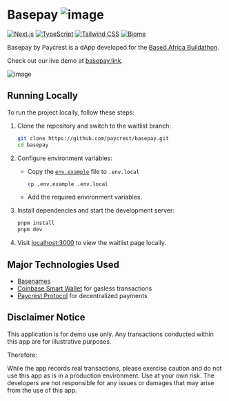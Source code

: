# Basepay ![image](https://github.com/paycrest/zap/assets/87664239/152fa090-fea7-4553-ba98-1fd3bf9cb4b9)

[![Next.js](https://img.shields.io/badge/-Next.js-61DAFB?logo=Next.js&logoColor=white&color=11172a)](https://nextjs.org/)
[![TypeScript](https://img.shields.io/badge/-TypeScript-FFA500?logo=TypeScript&logoColor=4678c8&color=11172a)](https://typescriptlang.org/)
[![Tailwind CSS](https://img.shields.io/badge/-Tailwind%20CSS-06B6D4?logo=Tailwind%20CSS&logoColor=60bdfa&color=11172a)](https://tailwindcss.com/)
[![Biome](https://img.shields.io/badge/-Biome-1d2b34?logo=Biome&logoColor=71a5fc&color=11172a)](https://biomejs.dev/)

Basepay by Paycrest is a dApp developed for the [Based Africa Buildathon](https://based-africa.devfolio.co/).

Check out our live demo at [basepay.link](https://www.basepay.link).

![image](https://based-africa.devfolio.co/_next/image?url=https%3A%2F%2Fassets.devfolio.co%2Fhackathons%2Fb95da37a3a1a4fb9adb82d7d9f6d80e9%2Fassets%2Fcover%2F733.png&w=1440&q=100)

## Running Locally

To run the project locally, follow these steps:

1. Clone the repository and switch to the waitlist branch:

   ```bash
   git clone https://github.com/paycrest/basepay.git
   cd basepay
   ```

2. Configure environment variables:

   - Copy the [`env.example`](.env.example) file to `.env.local`

     ```bash
     cp .env.example .env.local
     ```

   - Add the required environment variables.

3. Install dependencies and start the development server:

   ```bash
   pnpm install
   pnpm dev
   ```

4. Visit [localhost:3000](http://localhost:3000) to view the waitlist page locally.

## Major Technologies Used

- [Basenames](https://base.org/names)
- [Coinbase Smart Wallet](https://www.smartwallet.dev) for gasless transactions
- [Paycrest Protocol](https://paycrest.io) for decentralized payments

## Disclaimer Notice

This application is for demo use only. Any transactions conducted within this app are for illustrative purposes.

Therefore:

While the app records real transactions, please exercise caution and do not use this app as is in a production environment. Use at your own risk. The developers are not responsible for any issues or damages that may arise from the use of this app.
